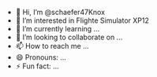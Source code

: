 - 👋 Hi, I’m @schaefer47Knox
- 👀 I’m interested in Flighte Simulator XP12
- 🌱 I’m currently learning ...
- 💞️ I’m looking to collaborate on ...
- 📫 How to reach me ...
- 😄 Pronouns: ...
- ⚡ Fun fact: ...

<!---
schaefer47Knox/schaefer47Knox is a ✨ special ✨ repository because its `README.md` (this file) appears on your GitHub profile.
You can click the Preview link to take a look at your changes.
--->
